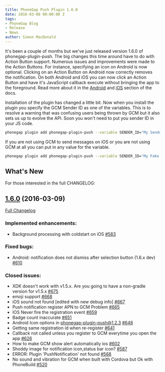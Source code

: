 ```yaml
---
title: PhoneGap Push Plugin 1.6.0
date: 2016-03-08 00:00:00 Z
tags:
- PhoneGap Blog
- Release
- News
author: Simon MacDonald
---
```


It's been a couple of months but we've just released version 1.6.0 of phonegap-plugin-push. The big changes this time around have to do with Action Button support. Numerous issues and improvements were made to the Action Buttons. For instance, specifying an icon on Android is now optional. Clicking on an Action Button on Android now correctly removes the notification. On both Android and iOS you can now click an Action Button and have it's JavaScript callback execute without bringing the app to the foreground. Read more about it in the [Android](https://github.com/phonegap/phonegap-plugin-push/blob/master/docs/PAYLOAD.md#action-buttons) and [iOS](https://github.com/phonegap/phonegap-plugin-push/blob/master/docs/PAYLOAD.md#action-buttons-1) section of the docs.

Installation of the plugin has changed a little bit. Now when you install the plugin you specify the GCM Sender ID as one of the variables. This is to resolve a warning that was confusing users being thrown by GCM but it also sets us up to evolve the API. Soon you won't need to put you sender ID in your JS code.

```bash
phonegap plugin add phonegap-plugin-push --variable SENDER_ID="My Sender ID"
```

If you are not using GCM to send messages on iOS or you are not using GCM at all you can put in any value for the variable.

```bash
phonegap plugin add phonegap-plugin-push --variable SENDER_ID="My Fake Sender ID"
```

## What's New

For those interested in the full CHANGELOG:

## [1.6.0](https://github.com/phonegap/phonegap-plugin-push/tree/1.6.0) (2016-03-09)

[Full Changelog](https://github.com/phonegap/phonegap-plugin-push/compare/1.5.3...1.6.0)

### Implemented enhancements:

- Background processing with coldstart on iOS [\#583](https://github.com/phonegap/phonegap-plugin-push/issues/583)

### Fixed bugs:

- Android: notification does not dismiss after selection button \(1.6.x dev\) [\#610](https://github.com/phonegap/phonegap-plugin-push/issues/610)

### Closed issues:

- XDK doesn't work with v1.5.x. Are you going to have a non-gradle version for v1.5.x [\#675](https://github.com/phonegap/phonegap-plugin-push/issues/675)
- emoji support [\#668](https://github.com/phonegap/phonegap-plugin-push/issues/668)
- iOS sound not found \[edited with new debug info\] [\#667](https://github.com/phonegap/phonegap-plugin-push/issues/667)
- Push notification register APN to GCM Problem [\#665](https://github.com/phonegap/phonegap-plugin-push/issues/665)
- IOS Never fire the registration event [\#659](https://github.com/phonegap/phonegap-plugin-push/issues/659)
- Badge count inaccurate [\#651](https://github.com/phonegap/phonegap-plugin-push/issues/651)
- Android Icon options in phonegap-plugin-push@1.2.3  [\#648](https://github.com/phonegap/phonegap-plugin-push/issues/648)
- Getting same registration id when re-register  [\#641](https://github.com/phonegap/phonegap-plugin-push/issues/641)
- Callback not called unless you register to GCM everytime you open the app [\#626](https://github.com/phonegap/phonegap-plugin-push/issues/626)
- How to make GCM show alert automatically ios [\#602](https://github.com/phonegap/phonegap-plugin-push/issues/602)
- Shoddy image for notification icon,status bar icon? [\#587](https://github.com/phonegap/phonegap-plugin-push/issues/587)
- ERROR: Plugin 'PushNotification' not found [\#568](https://github.com/phonegap/phonegap-plugin-push/issues/568)
- No sound and vibration for GCM when built with Cordova but Ok with PhoneBuild [\#520](https://github.com/phonegap/phonegap-plugin-push/issues/520)
